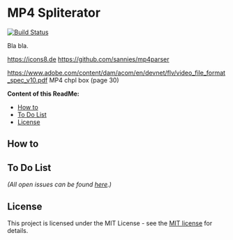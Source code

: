 # MP4 Spliterator

[![Build Status](https://travis-ci.org/slothsoft/mp4-spliterator.svg?branch=master)](https://travis-ci.org/slothsoft/mp4-spliterator)

Bla bla.

https://icons8.de
https://github.com/sannies/mp4parser

https://www.adobe.com/content/dam/acom/en/devnet/flv/video_file_format_spec_v10.pdf
MP4 chpl box (page 30)

**Content of this ReadMe:**

- [How to](#how-to)
- [To Do List](#to-do-list)
- [License](#license)


## How to

## To Do List

_(All open issues can be found [here](https://github.com/slothsoft/mp4-spliterator/issues).)_



## License

This project is licensed under the MIT License - see the [MIT license](LICENSE) for details.
